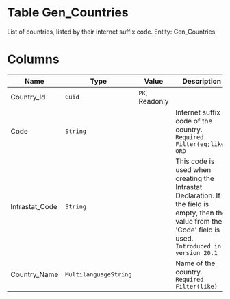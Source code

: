# Table Gen_Countries

List of countries, listed by their internet suffix code. Entity: Gen_Countries

# Columns

| Name | Type | Value | Description |
| - | - | - | --- |
|Country_Id|`Guid`|`PK`, Readonly||
|Code|`String`||Internet suffix code of the country. `Required` `Filter(eq;like)` `ORD` |
|Intrastat_Code|`String`||This code is used when creating the Intrastat Declaration. If the field is empty, then the value from the 'Code' field is used. `Introduced in version 20.1` |
|Country_Name|`MultilanguageString`||Name of the country. `Required` `Filter(like)` |
